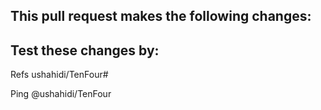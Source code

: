 This pull request makes the following changes:
-

Test these changes by:
-

Refs ushahidi/TenFour#

Ping @ushahidi/TenFour
